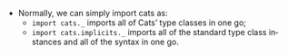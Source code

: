 * Normally, we can simply import cats as:
  * `import cats._` imports all of Cats’ type classes in one go;
  * `import cats.implicits._` imports all of the standard type class in‐ stances and all of the syntax in one go.